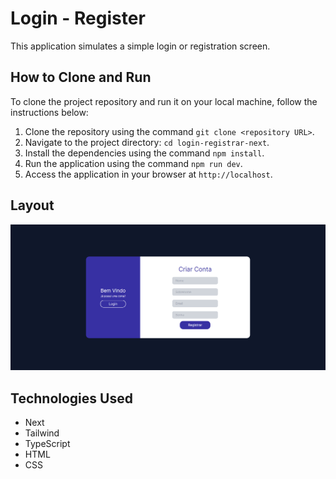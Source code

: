 # Login - Register

This application simulates a simple login or registration screen.

## How to Clone and Run

To clone the project repository and run it on your local machine, follow the instructions below:

1. Clone the repository using the command `git clone <repository URL>`.
2. Navigate to the project directory: `cd login-registrar-next`.
3. Install the dependencies using the command `npm install`.
4. Run the application using the command `npm run dev`.
5. Access the application in your browser at `http://localhost`.

## Layout

![preview](public/preview.png)

## Technologies Used

- Next
- Tailwind
- TypeScript
- HTML
- CSS